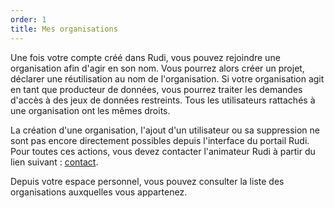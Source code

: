 ```yaml
---
order: 1
title: Mes organisations
---
```


Une fois votre compte créé dans Rudi, vous pouvez rejoindre une organisation afin d'agir en son nom. Vous pourrez alors créer un projet, déclarer une réutilisation au nom de l'organisation. Si votre organisation agit en tant que producteur de données, vous pourrez traiter les demandes d'accès à des jeux de données restreints.
Tous les utilisateurs rattachés à une organisation ont les mêmes droits.

La création d'une organisation, l'ajout d'un utilisateur ou sa suppression ne sont pas encore directement possibles depuis l'interface du portail Rudi.
Pour toutes ces actions, vous devez contacter l'animateur Rudi à partir du lien suivant : [contact](https://rudi.datarennes.fr/portail-beta-contact/).

Depuis votre espace personnel, vous pouvez consulter la liste des organisations auxquelles vous appartenez.
